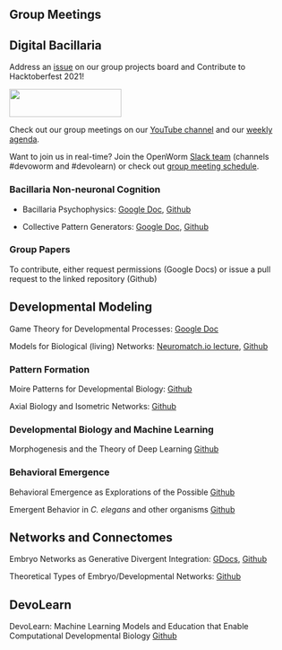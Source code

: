 ## Group Meetings

## Digital Bacillaria
Address an [issue](https://github.com/devoworm/Group-Meetings/projects/1) on our group projects board and Contribute to Hacktoberfest 2021!   

<IMG width="200" height="50" SRC = "https://github.com/devoworm/Digital-Bacillaria/blob/master/Hacktoberfest/hf_logo.png">

Check out our group meetings on our [YouTube channel](https://www.youtube.com/channel/UChGTq41_rJwmZ1I4j7SezWQ) and our [weekly agenda](https://docs.google.com/spreadsheets/d/1dbYBQRztJzhO9fbPDLBFutSk6tqFaiGbEauvFELoCbM/edit#gid=0).
  
Want to join us in real-time? Join the OpenWorm [Slack team](https://launchpass.com/openworm) (channels #devoworm and #devolearn) or check out [group meeting schedule](https://devoworm.weebly.com/schedulejoin.html).
  
### Bacillaria Non-neuronal Cognition

* Bacillaria Psychophysics: [Google Doc](https://docs.google.com/document/d/17_jziJmoCMWaWQvsV5Omhc9yUeGaiWoikaUt7xd6hK0/edit), [Github](https://github.com/devoworm/Digital-Bacillaria/blob/master/Behaviors/Open%20Papers/Bacillaria-Psychophysics.md)

* Collective Pattern Generators: [Google Doc](https://docs.google.com/document/d/12t_pcFRiBCqomIxqzOF5A2ljl4RpCn-ObqI7SJYmHr8/edit), [Github](https://github.com/devoworm/Digital-Bacillaria/blob/master/Behaviors/Open%20Papers/Bacillaria-CoPGs.md)

### Group Papers
To contribute, either request permissions (Google Docs) or issue a pull request to the linked repository (Github)

## Developmental Modeling
Game Theory for Developmental Processes: [Google Doc](https://docs.google.com/document/d/1FtuYs_lC3iciP9F76HLJyekphDoKZX_-lF5CSH84nzQ/edit)

Models for Biological (living) Networks: [Neuromatch.io lecture](https://docs.google.com/presentation/d/1hYQJjhmG0t5fIWgzdhdmoNjyhEEu6Mj85ULwoBafxa8/edit#slide=id.g72374b405e_0_27), [Github](https://github.com/devoworm/Theoretical-Types-of-Embryo-Developmental-Networks)
  
### Pattern Formation
Moire Patterns for Developmental Biology: [Github](https://github.com/devoworm/AoDT/tree/master/Moire%20Patterns%20for%20Developmental%20Data)

Axial Biology and Isometric Networks: [Github](https://github.com/devoworm/AoDT/tree/master/Isometric%20Structures)  

### Developmental Biology and Machine Learning
Morphogenesis and the Theory of Deep Learning [Github](https://github.com/devoworm/Proposals-Public-Lectures/blob/master/Morphogenesis%20and%20Theory%20of%20Deep%20Learning/Abstract.md)

### Behavioral Emergence
Behavioral Emergence as Explorations of the Possible [Github](https://github.com/devoworm/Emergent-Behavior/blob/master/Behavioral-Emergence-as-Explorations-of-the-Possible.md)

Emergent Behavior in _C. elegans_ and other organisms [Github](https://github.com/devoworm/Emergent-Behavior/blob/master/Review-document.md)

## Networks and Connectomes

Embryo Networks as Generative Divergent Integration: [GDocs](https://docs.google.com/document/d/1UOGvkIwH3gr6EA48Uau4xUX2hR1PQWIeCb-kGm-U6Fc/edit), [Github](https://github.com/devoworm/Theoretical-Types-of-Embryo-Developmental-Networks/blob/master/Embryogenetic-Connectome%20Integration/README.md)

Theoretical Types of Embryo/Developmental Networks: [Github](https://github.com/devoworm/Theoretical-Types-of-Embryo-Developmental-Networks/blob/master/Review-document.md)

## DevoLearn
DevoLearn: Machine Learning Models and Education that Enable Computational Developmental Biology [Github](https://github.com/DevoLearn/devolearn/blob/master/paper.md)   

